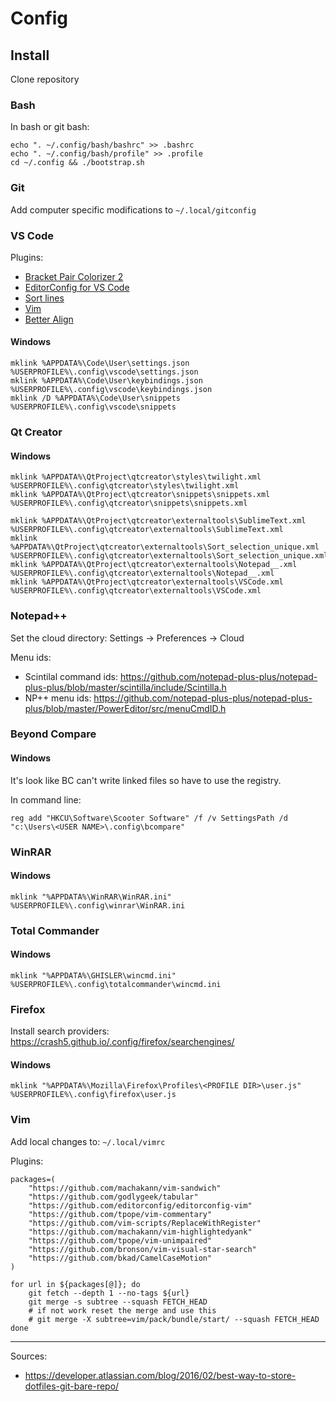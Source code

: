 # Config

## Install

Clone repository

### Bash

In bash or git bash:
```
echo ". ~/.config/bash/bashrc" >> .bashrc
echo ". ~/.config/bash/profile" >> .profile
cd ~/.config && ./bootstrap.sh
```

### Git

Add computer specific modifications to `~/.local/gitconfig`

### VS Code

Plugins:
  - [Bracket Pair Colorizer 2](https://marketplace.visualstudio.com/items?itemName=CoenraadS.bracket-pair-colorizer-2)
  - [EditorConfig for VS Code](https://marketplace.visualstudio.com/items?itemName=EditorConfig.EditorConfig)
  - [Sort lines](https://marketplace.visualstudio.com/items?itemName=Tyriar.sort-lines)
  - [Vim](https://marketplace.visualstudio.com/items?itemName=vscodevim.vim)
  - [Better Align](https://marketplace.visualstudio.com/items?itemName=wwm.better-align)


#### Windows

```
mklink %APPDATA%\Code\User\settings.json %USERPROFILE%\.config\vscode\settings.json
mklink %APPDATA%\Code\User\keybindings.json %USERPROFILE%\.config\vscode\keybindings.json
mklink /D %APPDATA%\Code\User\snippets %USERPROFILE%\.config\vscode\snippets
```

### Qt Creator

#### Windows
```
mklink %APPDATA%\QtProject\qtcreator\styles\twilight.xml %USERPROFILE%\.config\qtcreator\styles\twilight.xml
mklink %APPDATA%\QtProject\qtcreator\snippets\snippets.xml %USERPROFILE%\.config\qtcreator\snippets\snippets.xml

mklink %APPDATA%\QtProject\qtcreator\externaltools\SublimeText.xml %USERPROFILE%\.config\qtcreator\externaltools\SublimeText.xml
mklink %APPDATA%\QtProject\qtcreator\externaltools\Sort_selection_unique.xml %USERPROFILE%\.config\qtcreator\externaltools\Sort_selection_unique.xml
mklink %APPDATA%\QtProject\qtcreator\externaltools\Notepad__.xml %USERPROFILE%\.config\qtcreator\externaltools\Notepad__.xml
mklink %APPDATA%\QtProject\qtcreator\externaltools\VSCode.xml %USERPROFILE%\.config\qtcreator\externaltools\VSCode.xml
```

### Notepad++

Set the cloud directory: Settings -> Preferences -> Cloud

Menu ids:
  - Scintilal command ids: https://github.com/notepad-plus-plus/notepad-plus-plus/blob/master/scintilla/include/Scintilla.h
  - NP++ menu ids: https://github.com/notepad-plus-plus/notepad-plus-plus/blob/master/PowerEditor/src/menuCmdID.h

### Beyond Compare

#### Windows
It's look like BC can't write linked files so have to use the registry.

In command line:
```
reg add "HKCU\Software\Scooter Software" /f /v SettingsPath /d "c:\Users\<USER NAME>\.config\bcompare"
```

### WinRAR

#### Windows
```
mklink "%APPDATA%\WinRAR\WinRAR.ini" %USERPROFILE%\.config\winrar\WinRAR.ini
```

### Total Commander

#### Windows
```
mklink "%APPDATA%\GHISLER\wincmd.ini" %USERPROFILE%\.config\totalcommander\wincmd.ini
```

### Firefox

Install search providers: https://crash5.github.io/.config/firefox/searchengines/

#### Windows
```
mklink "%APPDATA%\Mozilla\Firefox\Profiles\<PROFILE DIR>\user.js" %USERPROFILE%\.config\firefox\user.js
```

### Vim

Add local changes to: `~/.local/vimrc`

Plugins:
```
packages=(
    "https://github.com/machakann/vim-sandwich"
    "https://github.com/godlygeek/tabular"
    "https://github.com/editorconfig/editorconfig-vim"
    "https://github.com/tpope/vim-commentary"
    "https://github.com/vim-scripts/ReplaceWithRegister"
    "https://github.com/machakann/vim-highlightedyank"
    "https://github.com/tpope/vim-unimpaired"
    "https://github.com/bronson/vim-visual-star-search"
    "https://github.com/bkad/CamelCaseMotion"
)

for url in ${packages[@]}; do
    git fetch --depth 1 --no-tags ${url}
    git merge -s subtree --squash FETCH_HEAD
    # if not work reset the merge and use this
    # git merge -X subtree=vim/pack/bundle/start/ --squash FETCH_HEAD
done
```

---
Sources:
 * https://developer.atlassian.com/blog/2016/02/best-way-to-store-dotfiles-git-bare-repo/

